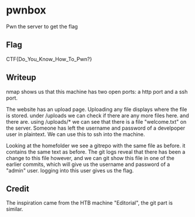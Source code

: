# pwnbox
Pwn the server to get the flag

## Flag
CTF{Do_You_Know_How_To_Pwn?}

## Writeup
nmap shows us that this machine has two open ports: a http port and a ssh port.

The website has an upload page. Uploading any file displays where the file is stored. under /uploads we can check if there are any more files here. and there are. using /uploads/* we can see that there is a file "welcome.txt" on the server. Someone has left the username and password of a develpoper user in plaintext. We can use this to ssh into the machine.

Looking at the homefolder we see a gitrepo with the same file as before. it contains the same text as before. The git logs reveal that there has been a change to this file however, and we can git show this file in one of the earlier commits, which will give us the username and password of a "admin" user. logging into this user gives us the flag.

## Credit
The inspiration came from the HTB machine "Editorial", the git part is similar.